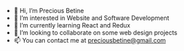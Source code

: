 - 👋 Hi, I’m Precious Betine
- 👀 I’m interested in Website and Software Development
- 🌱 I’m currently learning React and Redux
- 💞️ I’m looking to collaborate on some web design projects
- 📫 You can contact me at preciousbetine@gmail.com

<!---
preciousbetine/preciousbetine is a ✨ special ✨ repository because its `README.md` (this file) appears on your GitHub profile.
You can click the Preview link to take a look at your changes.
--->
